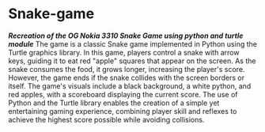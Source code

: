 # Snake-game
***Recreation of the OG Nokia 3310 Snake Game using python and turtle module***
The game is a classic Snake game implemented in Python using the Turtle graphics library. In this game, players control a snake with arrow keys, guiding it to eat red "apple" squares that appear on the screen. As the snake consumes the food, it grows longer, increasing the player's score. However, the game ends if the snake collides with the screen borders or itself. The game's visuals include a black background, a white python, and red apples, with a scoreboard displaying the current score. The use of Python and the Turtle library enables the creation of a simple yet entertaining gaming experience, combining player skill and reflexes to achieve the highest score possible while avoiding collisions.
